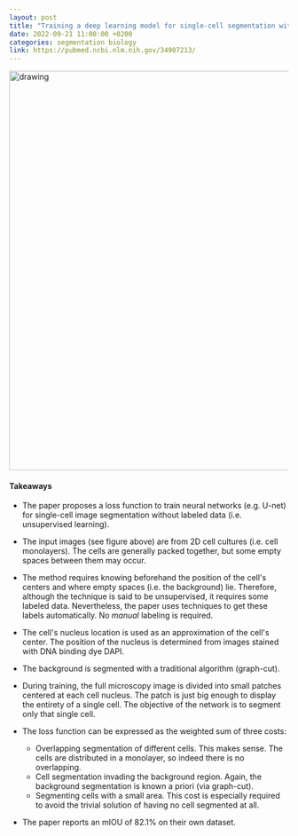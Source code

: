 ```yaml
---
layout: post
title: "Training a deep learning model for single-cell segmentation without manual annotation"
date: 2022-09-21 11:00:00 +0200
categories: segmentation biology
link: https://pubmed.ncbi.nlm.nih.gov/34907213/
---
```


<img src="{{site.baseurl}}/assets/img/2022-10-21-Training a deep learning model for single-cell segmentation without manual annotation.png" alt="drawing" width="720"/>

#### Takeaways

- The paper proposes a loss function to train neural networks (e.g. U-net) for single-cell image segmentation without labeled data (i.e. unsupervised learning).

- The input images (see figure above) are from 2D cell cultures (i.e. cell monolayers). The cells are generally packed together, but some empty spaces between them may occur.

- The method requires knowing beforehand the position of the cell's centers and where empty spaces (i.e. the background) lie. Therefore, although the technique is said to be unsupervised, it requires some labeled data. Nevertheless, the paper uses techniques to get these labels automatically. No _manual_ labeling is required.

- The cell's nucleus location is used as an approximation of the cell's center. The position of the nucleus is determined from images stained with DNA binding dye DAPI.

- The background is segmented with a traditional algorithm (graph-cut).

- During training, the full microscopy image is divided into small patches centered at each cell nucleus. The patch is just big enough to display the entirety of a single cell. The objective of the network is to segment only that single cell.

- The loss function can be expressed as the weighted sum of three costs:
    - Overlapping segmentation of different cells. This makes sense. The cells are distributed in a monolayer, so indeed there is no overlapping.
    - Cell segmentation invading the background region. Again, the background segmentation is known a priori (via graph-cut).
    - Segmenting cells with a small area. This cost is especially required to avoid the trivial solution of having no cell segmented at all.

- The paper reports an mIOU of 82.1% on their own dataset.
